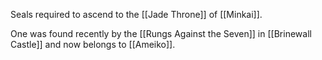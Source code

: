 Seals required to ascend to the [[Jade Throne]] of [[Minkai]].

One was found recently by the [[Rungs Against the Seven]] in [[Brinewall Castle]] and now belongs to [[Ameiko]].